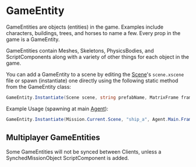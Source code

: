 # GameEntity

GameEntities are objects (entities) in the game. Examples include characters, buildings, trees, and horses to name a few. Every prop in the game is a GameEntity.

GameEntities contain Meshes, Skeletons, PhysicsBodies, and ScriptComponents along with a variety of other things for each object in the game.

You can add a GameEntity to a scene by editing the [Scene](../../_xmldocs/scene.md)'s `scene.xscene` file or spawn (instantiate) one directly using the following static method from the GameEntity class:

```csharp
GameEntity.Instantiate(Scene scene, string prefabName, MatrixFrame frame)
```

Example Usage (spawning at main [Agent](../mountandblade/agent.md)):

```csharp
GameEntity.Instantiate(Mission.Current.Scene, "ship_a", Agent.Main.Frame)
```

## Multiplayer GameEntities

Some GameEntities will not be synced between Clients, unless a SynchedMissionObject ScriptComponent is added.

